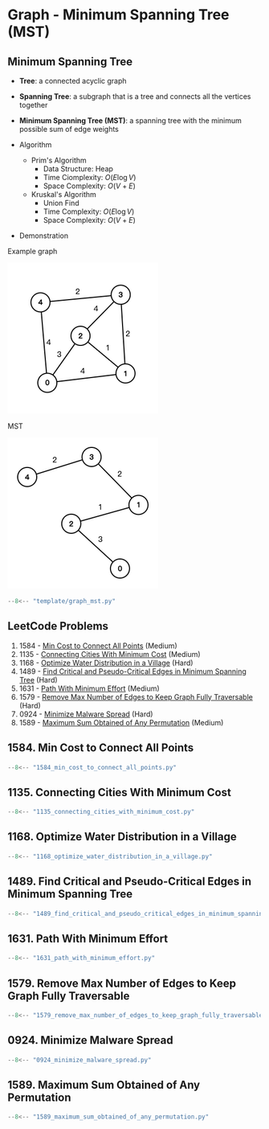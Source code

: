 # Graph - Minimum Spanning Tree (MST)

## Minimum Spanning Tree

- **Tree**: a connected acyclic graph
- **Spanning Tree**: a subgraph that is a tree and connects all the vertices together
- **Minimum Spanning Tree (MST)**: a spanning tree with the minimum possible sum of edge weights
- Algorithm
    - Prim's Algorithm
        - Data Structure: Heap
        - Time Ciomplexity: $O(E \log V)$
        - Space Complexity: $O(V + E)$
    - Kruskal's Algorithm
        - Union Find
        - Time Complexity: $O(E \log V)$
        - Space Complexity: $O(V + E)$

- Demonstration

Example graph

![mst1](../imgs/mst_1.png)

MST

![mst2](../imgs/mst_2.png)

```python
--8<-- "template/graph_mst.py"
```

## LeetCode Problems

1. 1584 - [Min Cost to Connect All Points](https://leetcode.com/problems/min-cost-to-connect-all-points/) (Medium)
2. 1135 - [Connecting Cities With Minimum Cost](https://leetcode.com/problems/connecting-cities-with-minimum-cost/) (Medium)
3. 1168 - [Optimize Water Distribution in a Village](https://leetcode.com/problems/optimize-water-distribution-in-a-village/) (Hard)
4. 1489 - [Find Critical and Pseudo-Critical Edges in Minimum Spanning Tree](https://leetcode.com/problems/find-critical-and-pseudo-critical-edges-in-minimum-spanning-tree/) (Hard)
5. 1631 - [Path With Minimum Effort](https://leetcode.com/problems/path-with-minimum-effort/) (Medium)
6. 1579 - [Remove Max Number of Edges to Keep Graph Fully Traversable](https://leetcode.com/problems/remove-max-number-of-edges-to-keep-graph-fully-traversable/) (Hard)
7. 0924 - [Minimize Malware Spread](https://leetcode.com/problems/minimize-malware-spread/) (Hard)
8. 1589 - [Maximum Sum Obtained of Any Permutation](https://leetcode.com/problems/maximum-sum-obtained-of-any-permutation/) (Medium)

## 1584. Min Cost to Connect All Points

```python
--8<-- "1584_min_cost_to_connect_all_points.py"
```

## 1135. Connecting Cities With Minimum Cost

```python
--8<-- "1135_connecting_cities_with_minimum_cost.py"
```

## 1168. Optimize Water Distribution in a Village

```python
--8<-- "1168_optimize_water_distribution_in_a_village.py"
```

## 1489. Find Critical and Pseudo-Critical Edges in Minimum Spanning Tree

```python
--8<-- "1489_find_critical_and_pseudo_critical_edges_in_minimum_spanning_tree.py"
```

## 1631. Path With Minimum Effort

```python
--8<-- "1631_path_with_minimum_effort.py"
```

## 1579. Remove Max Number of Edges to Keep Graph Fully Traversable

```python
--8<-- "1579_remove_max_number_of_edges_to_keep_graph_fully_traversable.py"
```

## 0924. Minimize Malware Spread

```python
--8<-- "0924_minimize_malware_spread.py"
```

## 1589. Maximum Sum Obtained of Any Permutation

```python
--8<-- "1589_maximum_sum_obtained_of_any_permutation.py"
```
